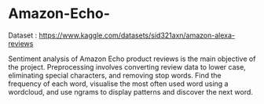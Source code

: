 # Amazon-Echo-
Dataset : https://www.kaggle.com/datasets/sid321axn/amazon-alexa-reviews

Sentiment analysis of Amazon Echo product reviews is the main objective of the project. Preprocessing involves converting review data to lower case, eliminating special characters, and removing stop words. Find the frequency of each word, visualise the most often used word using a wordcloud, and use ngrams to display patterns and discover the next word.
